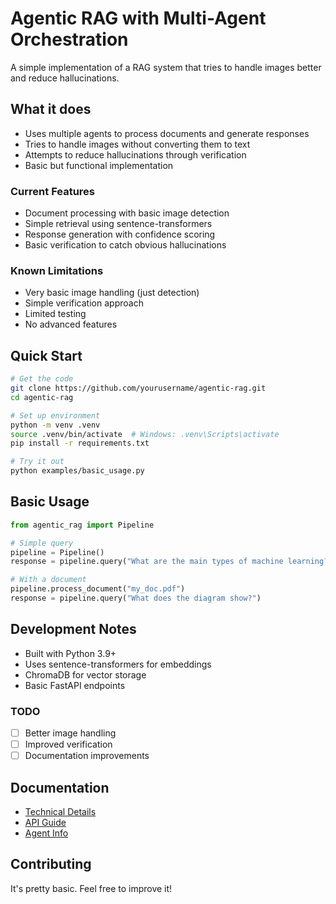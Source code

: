 # Agentic RAG with Multi-Agent Orchestration

A simple implementation of a RAG system that tries to handle images better and reduce hallucinations.

## What it does

- Uses multiple agents to process documents and generate responses
- Tries to handle images without converting them to text
- Attempts to reduce hallucinations through verification
- Basic but functional implementation

### Current Features

- Document processing with basic image detection
- Simple retrieval using sentence-transformers
- Response generation with confidence scoring
- Basic verification to catch obvious hallucinations

### Known Limitations

- Very basic image handling (just detection)
- Simple verification approach
- Limited testing
- No advanced features

## Quick Start

```bash
# Get the code
git clone https://github.com/yourusername/agentic-rag.git
cd agentic-rag

# Set up environment
python -m venv .venv
source .venv/bin/activate  # Windows: .venv\Scripts\activate
pip install -r requirements.txt

# Try it out
python examples/basic_usage.py
```

## Basic Usage

```python
from agentic_rag import Pipeline

# Simple query
pipeline = Pipeline()
response = pipeline.query("What are the main types of machine learning?")

# With a document
pipeline.process_document("my_doc.pdf")
response = pipeline.query("What does the diagram show?")
```

## Development Notes

- Built with Python 3.9+
- Uses sentence-transformers for embeddings
- ChromaDB for vector storage
- Basic FastAPI endpoints

### TODO

- [ ] Better image handling
- [ ] Improved verification
- [ ] Documentation improvements

## Documentation

- [Technical Details](docs/technical_architecture.md)
- [API Guide](docs/api.md)
- [Agent Info](docs/agents.md)

## Contributing

It's pretty basic. Feel free to improve it!

